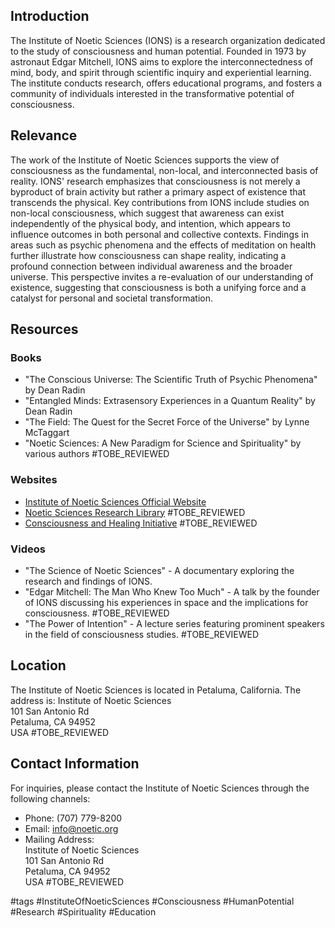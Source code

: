 ## Introduction
The Institute of Noetic Sciences (IONS) is a research organization dedicated to the study of consciousness and human potential. Founded in 1973 by astronaut Edgar Mitchell, IONS aims to explore the interconnectedness of mind, body, and spirit through scientific inquiry and experiential learning. The institute conducts research, offers educational programs, and fosters a community of individuals interested in the transformative potential of consciousness.

## Relevance
The work of the Institute of Noetic Sciences supports the view of consciousness as the fundamental, non-local, and interconnected basis of reality. IONS' research emphasizes that consciousness is not merely a byproduct of brain activity but rather a primary aspect of existence that transcends the physical. Key contributions from IONS include studies on non-local consciousness, which suggest that awareness can exist independently of the physical body, and intention, which appears to influence outcomes in both personal and collective contexts. Findings in areas such as psychic phenomena and the effects of meditation on health further illustrate how consciousness can shape reality, indicating a profound connection between individual awareness and the broader universe. This perspective invites a re-evaluation of our understanding of existence, suggesting that consciousness is both a unifying force and a catalyst for personal and societal transformation.

## Resources

### Books
- "The Conscious Universe: The Scientific Truth of Psychic Phenomena" by Dean Radin
- "Entangled Minds: Extrasensory Experiences in a Quantum Reality" by Dean Radin
- "The Field: The Quest for the Secret Force of the Universe" by Lynne McTaggart
- "Noetic Sciences: A New Paradigm for Science and Spirituality" by various authors #TOBE_REVIEWED

### Websites
- [Institute of Noetic Sciences Official Website](https://noetic.org)
- [Noetic Sciences Research Library](https://noetic.org/research/library) #TOBE_REVIEWED
- [Consciousness and Healing Initiative](https://consciousnessandhealing.org) #TOBE_REVIEWED

### Videos
- "The Science of Noetic Sciences" - A documentary exploring the research and findings of IONS.
- "Edgar Mitchell: The Man Who Knew Too Much" - A talk by the founder of IONS discussing his experiences in space and the implications for consciousness. #TOBE_REVIEWED
- "The Power of Intention" - A lecture series featuring prominent speakers in the field of consciousness studies. #TOBE_REVIEWED

## Location
The Institute of Noetic Sciences is located in Petaluma, California. The address is:
Institute of Noetic Sciences  
101 San Antonio Rd  
Petaluma, CA 94952  
USA #TOBE_REVIEWED

## Contact Information
For inquiries, please contact the Institute of Noetic Sciences through the following channels:
- Phone: (707) 779-8200
- Email: info@noetic.org
- Mailing Address:  
  Institute of Noetic Sciences  
  101 San Antonio Rd  
  Petaluma, CA 94952  
  USA #TOBE_REVIEWED

#tags 
#InstituteOfNoeticSciences #Consciousness #HumanPotential #Research #Spirituality #Education
